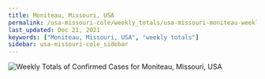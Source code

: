 ```yaml
---
title: Moniteau, Missouri, USA
permalink: /usa-missouri-cole/weekly_totals/usa-missouri-moniteau-weekly_totals.html
last_updated: Dec 21, 2021
keywords: ["Moniteau, Missouri, USA", "weekly totals"]
sidebar: usa-missouri-cole_sidebar
---
```


![Weekly Totals of Confirmed Cases for Moniteau, Missouri, USA](/covid_tracker/images/graphs/usa-missouri-moniteau-weekly_totals_graph.png)
